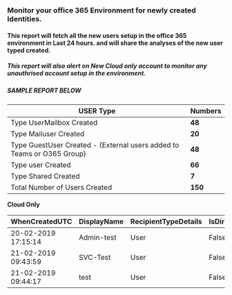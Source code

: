 ### Monitor your office 365 Environment for newly created Identities.
#### This report will fetch all the new users setup in the office 365 environment in Last 24 hours. and will share the analyses of the new user typed created.
##### This report will also alert on New Cloud only account to monitor any unauthrised account setup in the environment.

##### SAMPLE REPORT BELOW

|USER Type| Numbers |
|---|---|
|Type UserMailbox Created	|**48**|
|Type Mailuser Created	|**20**|
|Type GuestUser Created - (External users added to Teams or O365 Group)|	**48**|
|Type user Created	|**66**|
|Type Shared Created	|**7**|
|Total Number of Users Created	|**150**|

**Cloud Only** 

|WhenCreatedUTC|	DisplayName|	RecipientTypeDetails	|IsDirSynced |
|---|---|---|---|
|20-02-2019 17:15:14| Admin-test |	User	|False |
|21-02-2019 09:43:59	|SVC-Test	|User|	False|
|21-02-2019 09:44:17	| test|	User|	False|

